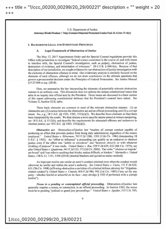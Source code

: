 +++
title = "1/ccc_00200_00299/20_29/00221"
description = ""
weight = 20
+++

<table style="border:2px solid black;max-width:800px;max-height:800px;" 
><tr><td>
<img class="center-fit-jpg"
src="/jpg_/jpg_mueller_report_searchable_221.jpg">
1/ccc_00200_00299/20_29/00221
</img></td></tr></table>
